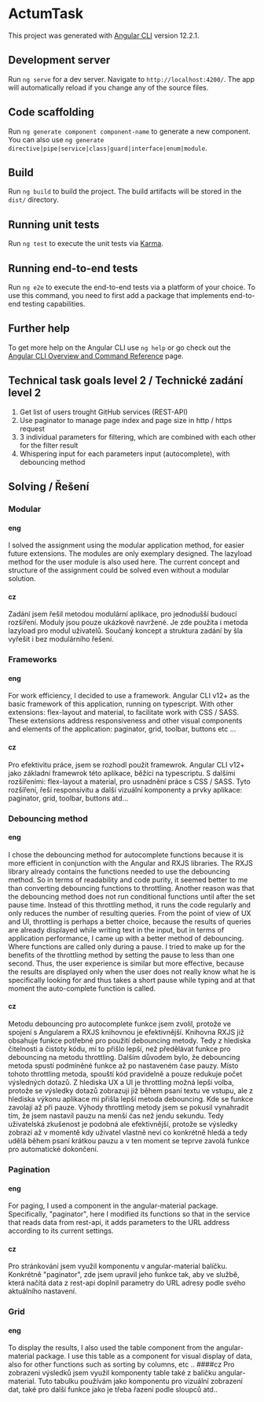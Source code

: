 # ActumTask

This project was generated with [Angular CLI](https://github.com/angular/angular-cli) version 12.2.1.

## Development server

Run `ng serve` for a dev server. Navigate to `http://localhost:4200/`. The app will automatically reload if you change any of the source files.

## Code scaffolding

Run `ng generate component component-name` to generate a new component. You can also use `ng generate directive|pipe|service|class|guard|interface|enum|module`.

## Build

Run `ng build` to build the project. The build artifacts will be stored in the `dist/` directory.

## Running unit tests

Run `ng test` to execute the unit tests via [Karma](https://karma-runner.github.io).

## Running end-to-end tests

Run `ng e2e` to execute the end-to-end tests via a platform of your choice. To use this command, you need to first add a package that implements end-to-end testing capabilities.

## Further help

To get more help on the Angular CLI use `ng help` or go check out the [Angular CLI Overview and Command Reference](https://angular.io/cli) page.

## Technical task goals level 2 / Technické zadání level 2
1. Get list of users trought GitHub services (REST-API)
2. Use paginator to manage page index and page size in http / https request
3. 3 individual parameters for filtering, which are combined with each other for the filter result
4. Whispering input for each parameters input (autocomplete), with debouncing method

## Solving / Řešení
### Modular
#### eng
I solved the assignment using the modular application method, for easier future extensions. The modules are only exemplary designed. The lazyload method for the user module is also used here. The current concept and structure of the assignment could be solved even without a modular solution.
#### cz
Zadání jsem řešil metodou modulární aplikace, pro jednodušší budoucí rozšíření. Moduly jsou pouze ukázkově navržené. Je zde použita i metoda lazyload pro modul uživatelů. Součaný koncept a struktura zadání by šla vyřešit i bez modulárního řešení.

### Frameworks
#### eng
For work efficiency, I decided to use a framework. Angular CLI v12+ as the basic framework of this application, running on typescript. With other extensions: flex-layout and material, to facilitate work with CSS / SASS. These extensions address responsiveness and other visual components and elements of the application: paginator, grid, toolbar, buttons etc ...
#### cz
Pro efektivitu práce, jsem se rozhodl použít framewrok. Angular CLI v12+ jako základní framewrok této aplikace, běžící na typescriptu. S dalšími rozšířeními: flex-layout a material, pro usnadnění práce s CSS / SASS. Tyto rozšíření, řeší responsivitu a další vizuální komponenty a prvky aplikace: paginator, grid, toolbar, buttons atd...

### Debouncing method
#### eng
I chose the debouncing method for autocomplete functions because it is more efficient in conjunction with the Angular and RXJS libraries. The RXJS library already contains the functions needed to use the debouncing method. So in terms of readability and code purity, it seemed better to me than converting debouncing functions to throttling. Another reason was that the debouncing method does not run conditional functions until after the set pause time. Instead of this throttling method, it runs the code regularly and only reduces the number of resulting queries. From the point of view of UX and UI, throttling is perhaps a better choice, because the results of queries are already displayed while writing text in the input, but in terms of application performance, I came up with a better method of debouncing. Where functions are called only during a pause. I tried to make up for the benefits of the throttling method by setting the pause to less than one second. Thus, the user experience is similar but more effective, because the results are displayed only when the user does not really know what he is specifically looking for and thus takes a short pause while typing and at that moment the auto-complete function is called.
#### cz
Metodu debouncing pro autocomplete funkce jsem zvolil, protože ve spojení s Angularem a RXJS knihovnou je efektivnější. Knihovna RXJS již obsahuje funkce potřebné pro použití debouncing metody. Tedy z hlediska čitelnosti a čistoty kódu, mi to přišlo lepší, než předělávat funkce pro debouncing na metodu throttling. Dalším důvodem bylo, že debouncing metoda spustí podmíněné funkce až po nastaveném čase  pauzy. Místo tohoto throttling metoda, spouští kód pravidelně a pouze redukuje počet výsledných dotazů. Z hlediska UX a UI je throttling možná lepší volba, protože se výsledky dotazů zobrazuji již během psaní textu ve vstupu, ale z hlediska výkonu aplikace mi přišla lepší metoda debouncing. Kde se funkce zavolají až při pauze. Výhody throttling metody jsem se pokusil vynahradit tím, že jsem nastavil pauzu na menší čas než jendu sekundu. Tedy uživatelská zkušenost je  podobná ale efektivnější, protože se výsledky zobrazí až v momentě kdy uživatel vlastně neví co konkrétně hledá a tedy udělá během psaní krátkou pauzu a v ten moment se teprve zavolá funkce pro automatické dokončení.

### Pagination
#### eng
For paging, I used a component in the angular-material package. Specifically, "paginator", here I modified its functions so that in the service that reads data from rest-api, it adds parameters to the URL address according to its current settings.
#### cz
Pro stránkování jsem využil komponentu v angular-material balíčku. Konkrétně "paginator", zde jsem upravil jeho funkce tak, aby ve službě, která načítá data z rest-api doplnil parametry do URL adresy podle svého aktuálního nastavení.

### Grid
#### eng
To display the results, I also used the table component from the angular-material package. I use this table as a component for visual display of data, also for other functions such as sorting by columns, etc ..
####cz
Pro zobrazení výsledků jsem využil komponenty table také z balíčku angular-material. Tuto tabulku používám jako komponentu pro vizuální zobrazení dat, také pro další funkce jako je třeba řazení podle sloupců atd..
